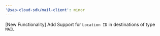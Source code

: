 ```yaml
---
'@sap-cloud-sdk/mail-client': minor
---
```


[New Functionality] Add Support for `Location ID` in destinations of type `MAIL`
